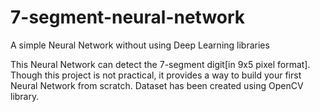 # 7-segment-neural-network
A simple Neural Network without using Deep Learning libraries

This Neural Network can detect the 7-segment digit[in 9x5 pixel format].
Though this project is not practical, it provides a way to build your first Neural Network from scratch.
Dataset has been created using OpenCV library.
 
